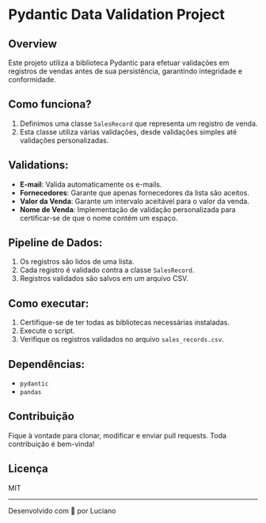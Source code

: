 # Pydantic Data Validation Project

## Overview

Este projeto utiliza a biblioteca Pydantic para efetuar validações em registros de vendas antes de sua persistência, garantindo integridade e conformidade.

## Como funciona?

1. Definimos uma classe `SalesRecord` que representa um registro de venda.
2. Esta classe utiliza várias validações, desde validações simples até validações personalizadas.

## Validations:

- **E-mail**: Valida automaticamente os e-mails.
- **Fornecedores**: Garante que apenas fornecedores da lista são aceitos.
- **Valor da Venda**: Garante um intervalo aceitável para o valor da venda.
- **Nome de Venda**: Implementação de validação personalizada para certificar-se de que o nome contém um espaço.

## Pipeline de Dados:

1. Os registros são lidos de uma lista.
2. Cada registro é validado contra a classe `SalesRecord`.
3. Registros validados são salvos em um arquivo CSV.

## Como executar:

1. Certifique-se de ter todas as bibliotecas necessárias instaladas.
2. Execute o script.
3. Verifique os registros validados no arquivo `sales_records.csv`.

## Dependências:

- `pydantic`
- `pandas`

## Contribuição

Fique à vontade para clonar, modificar e enviar pull requests. Toda contribuição é bem-vinda!

## Licença

MIT

---

Desenvolvido com 💙 por Luciano